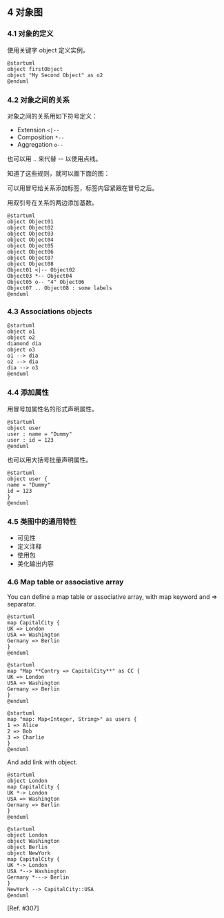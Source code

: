 ## 4 对象图

### 4.1 对象的定义


使用关键字 object 定义实例。

```plantuml {hide=false}
@startuml
object firstObject
object "My Second Object" as o2
@enduml
```

### 4.2 对象之间的关系

对象之间的关系用如下符号定义：
* Extension   `<|--`
* Composition   `*--`
* Aggregation   `o--`

也可以用 .. 来代替 -- 以使用点线。

知道了这些规则，就可以画下面的图：

可以用冒号给关系添加标签，标签内容紧跟在冒号之后。

用双引号在关系的两边添加基数。

```plantuml {hide=false}
@startuml
object Object01
object Object02
object Object03
object Object04
object Object05
object Object06
object Object07
object Object08
Object01 <|-- Object02
Object03 *-- Object04
Object05 o-- "4" Object06
Object07 .. Object08 : some labels
@enduml
```

### 4.3 Associations objects

```plantuml {hide=false}
@startuml
object o1
object o2
diamond dia
object o3
o1 --> dia
o2 --> dia
dia --> o3
@enduml
```

### 4.4 添加属性

用冒号加属性名的形式声明属性。

```plantuml {hide=false}
@startuml
object user
user : name = "Dummy"
user : id = 123
@enduml
```

也可以用大括号批量声明属性。

```plantuml {hide=false}
@startuml
object user {
name = "Dummy"
id = 123
}
@enduml
```

### 4.5 类图中的通用特性

* 可见性
* 定义注释
* 使用包
* 美化输出内容

### 4.6 Map table or associative array

You can define a map table or associative array, with map keyword and => separator.

```plantuml {hide=false}
@startuml
map CapitalCity {
UK => London
USA => Washington
Germany => Berlin
}
@enduml
```

```plantuml {hide=false}
@startuml
map "Map **Contry => CapitalCity**" as CC {
UK => London
USA => Washington
Germany => Berlin
}
@enduml
```

```plantuml {hide=false}
@startuml
map "map: Map<Integer, String>" as users {
1 => Alice
2 => Bob
3 => Charlie
}
@enduml
```

And add link with object.

```plantuml {hide=false}
@startuml
object London
map CapitalCity {
UK *-> London
USA => Washington
Germany => Berlin
}
@enduml
```

```plantuml {hide=false}
@startuml
object London
object Washington
object Berlin
object NewYork
map CapitalCity {
UK *-> London
USA *--> Washington
Germany *---> Berlin
}
NewYork --> CapitalCity::USA
@enduml
```

[Ref. #307]
